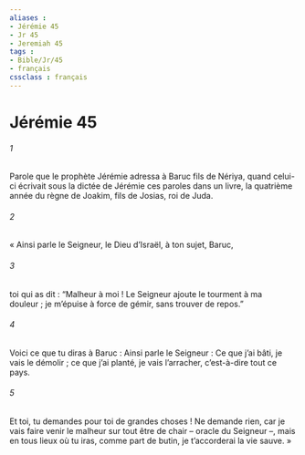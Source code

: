 ```yaml
---
aliases : 
- Jérémie 45
- Jr 45
- Jeremiah 45
tags : 
- Bible/Jr/45
- français
cssclass : français
---
```


# Jérémie 45

###### 1
Parole que le prophète Jérémie adressa à Baruc fils de Nériya, quand celui-ci écrivait sous la dictée de Jérémie ces paroles dans un livre, la quatrième année du règne de Joakim, fils de Josias, roi de Juda.
###### 2
« Ainsi parle le Seigneur, le Dieu d’Israël, à ton sujet, Baruc,
###### 3
toi qui as dit : “Malheur à moi ! Le Seigneur ajoute le tourment à ma douleur ; je m’épuise à force de gémir, sans trouver de repos.”
###### 4
Voici ce que tu diras à Baruc : Ainsi parle le Seigneur : Ce que j’ai bâti, je vais le démolir ; ce que j’ai planté, je vais l’arracher, c’est-à-dire tout ce pays.
###### 5
Et toi, tu demandes pour toi de grandes choses ! Ne demande rien, car je vais faire venir le malheur sur tout être de chair – oracle du Seigneur –, mais en tous lieux où tu iras, comme part de butin, je t’accorderai la vie sauve. »
